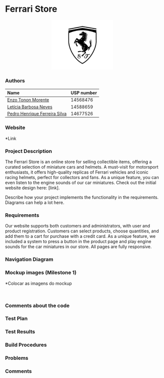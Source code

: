 # Ferrari Store

<p align="center">
  <img width="200" src="ferrari.jpg">
</p>

### Authors
| Name                                                       | USP number |
| :--------------------------------------------------------- | :--------- |
| [Enzo Tonon Morente](https://github.com/EnzoTM)     | 14568476   |
| [Letícia Barbosa Neves](https://github.com/LeticiaBN) | 14588659   |
| [Pedro Henrique Ferreira Silva](https://github.com/pedrohfsilva)  | 14677526   |

### Website

*Link

### Project Description

The Ferrari Store is an online store for selling collectible items, offering a curated selection of miniature cars and helmets. A must-visit for motorsport enthusiasts, it offers high-quality replicas of Ferrari vehicles and iconic racing helmets, perfect for collectors and fans. As a unique feature, you can even listen to the engine sounds of our car miniatures. Check out the initial website design here: [link].

Describe how your project implements the functionality in the requirements. Diagrams can help a lot here.


### Requirements

Our website supports both customers and administrators, with user and product registration. Customers can select products, choose quantities, and add them to a cart for purchase with a credit card. As a unique feature, we included a system to press a button in the product page and play engine sounds for the car miniatures in our store. All pages are fully responsive.


### Navigation Diagram



### Mockup images (Milestone 1)

*Colocar as imagens do mockup

</br>

### Comments about the code



### Test Plan


### Test Results


### Build Procedures


### Problems

### Comments




